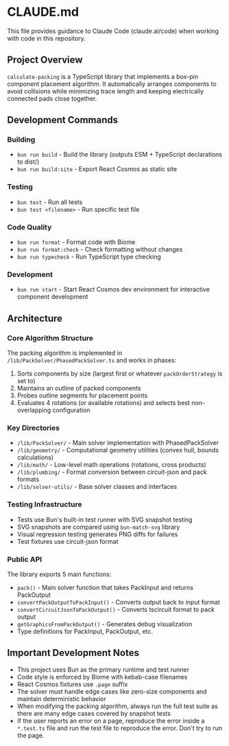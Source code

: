# CLAUDE.md

This file provides guidance to Claude Code (claude.ai/code) when working with code in this repository.

## Project Overview

`calculate-packing` is a TypeScript library that implements a box-pin component placement algorithm. It automatically arranges components to avoid collisions while minimizing trace length and keeping electrically connected pads close together.

## Development Commands

### Building

- `bun run build` - Build the library (outputs ESM + TypeScript declarations to dist/)
- `bun run build:site` - Export React Cosmos as static site

### Testing

- `bun test` - Run all tests
- `bun test <filename>` - Run specific test file

### Code Quality

- `bun run format` - Format code with Biome
- `bun run format:check` - Check formatting without changes
- `bun run typecheck` - Run TypeScript type checking

### Development

- `bun run start` - Start React Cosmos dev environment for interactive component development

## Architecture

### Core Algorithm Structure

The packing algorithm is implemented in `/lib/PackSolver/PhasedPackSolver.ts` and works in phases:

1. Sorts components by size (largest first or whatever `packOrderStrategy` is set to)
2. Maintains an outline of packed components
3. Probes outline segments for placement points
4. Evaluates 4 rotations (or available rotations) and selects best non-overlapping configuration

### Key Directories

- `/lib/PackSolver/` - Main solver implementation with PhasedPackSolver
- `/lib/geometry/` - Computational geometry utilities (convex hull, bounds calculations)
- `/lib/math/` - Low-level math operations (rotations, cross products)
- `/lib/plumbing/` - Format conversion between circuit-json and pack formats
- `/lib/solver-utils/` - Base solver classes and interfaces

### Testing Infrastructure

- Tests use Bun's built-in test runner with SVG snapshot testing
- SVG snapshots are compared using `bun-match-svg` library
- Visual regression testing generates PNG diffs for failures
- Test fixtures use circuit-json format

### Public API

The library exports 5 main functions:

- `pack()` - Main solver function that takes PackInput and returns PackOutput
- `convertPackOutputToPackInput()` - Converts output back to input format
- `convertCircuitJsonToPackOutput()` - Converts tscircuit format to pack output
- `getGraphicsFromPackOutput()` - Generates debug visualization
- Type definitions for PackInput, PackOutput, etc.

## Important Development Notes

- This project uses Bun as the primary runtime and test runner
- Code style is enforced by Biome with kebab-case filenames
- React Cosmos fixtures use `.page` suffix
- The solver must handle edge cases like zero-size components and maintain deterministic behavior
- When modifying the packing algorithm, always run the full test suite as there are many edge cases covered by snapshot tests
- If the user reports an error on a page, reproduce the error inside a `*.test.ts` file and run the test file to reproduce the error. Don't try to run the page.
